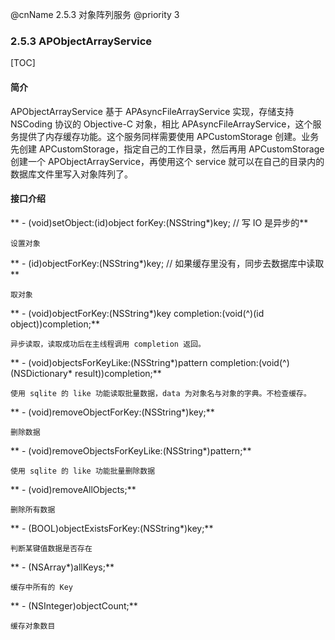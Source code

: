 @cnName 2.5.3 对象阵列服务
@priority 3

### 2.5.3 APObjectArrayService

[TOC]

#### 简介

APObjectArrayService 基于 APAsyncFileArrayService 实现，存储支持 NSCoding 协议的 Objective-C 对象，相比 APAsyncFileArrayService，这个服务提供了内存缓存功能。这个服务同样需要使用 APCustomStorage 创建。业务先创建 APCustomStorage，指定自己的工作目录，然后再用 APCustomStorage 创建一个 APObjectArrayService，再使用这个 service 就可以在自己的目录内的数据库文件里写入对象阵列了。

#### 接口介绍

** - (void)setObject:(id)object forKey:(NSString*)key; // 写 IO 是异步的**
```
设置对象
```

** - (id)objectForKey:(NSString*)key; // 如果缓存里没有，同步去数据库中读取**
```
取对象
```

** - (void)objectForKey:(NSString*)key completion:(void(^)(id object))completion;**
```
异步读取，读取成功后在主线程调用 completion 返回。
```

** - (void)objectsForKeyLike:(NSString*)pattern completion:(void(^)(NSDictionary* result))completion;**
```
使用 sqlite 的 like 功能读取批量数据，data 为对象名与对象的字典。不检查缓存。
```

** - (void)removeObjectForKey:(NSString*)key;**
```
删除数据
```

** - (void)removeObjectsForKeyLike:(NSString*)pattern;**
```
使用 sqlite 的 like 功能批量删除数据
```

** - (void)removeAllObjects;**
```
删除所有数据
```

** - (BOOL)objectExistsForKey:(NSString*)key;**
```
判断某键值数据是否存在
```

** - (NSArray*)allKeys;**
```
缓存中所有的 Key
```

** - (NSInteger)objectCount;**
```
缓存对象数目
```

